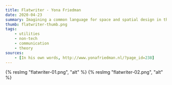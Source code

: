 ```yaml
---
title: Flatwriter - Yona Friedman
date: 2020-04-23
summary: Imagining a common language for space and spatial design in the form of a conventional typewriter
thumb: flatwriter-thumb.png
tags:
    - utilities
    - non-tech
    - communication
    - theory
sources:
    - [In his own words, http://www.yonafriedman.nl/?page_id=238]
---
```

{% resImg "flatwriter-01.png", "alt" %}
{% resImg "flatwriter-02.png", "alt" %}
